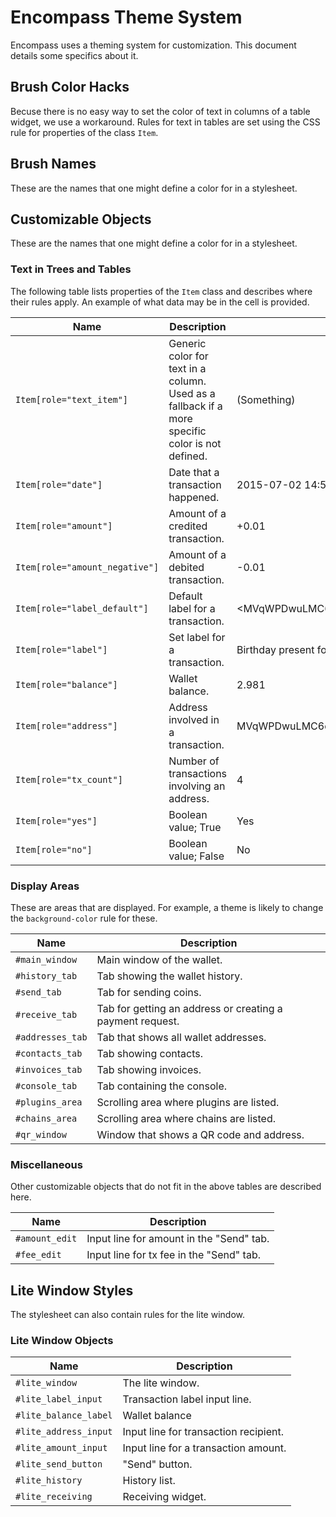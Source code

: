 # Encompass Theme System

Encompass uses a theming system for customization. This document details
some specifics about it.

## Brush Color Hacks

Becuse there is no easy way to set the color of text in columns of a
table widget, we use a workaround. Rules for text in tables are set
using the CSS rule for properties of the class `Item`.

## Brush Names

These are the names that one might define a color for in a stylesheet.

## Customizable Objects

These are the names that one might define a color for in a stylesheet.

### Text in Trees and Tables

The following table lists properties of the `Item` class and describes where their
rules apply. An example of what data may be in the cell is provided.

|Name                        |Description       |Example|
|----------------------------|------------------|-------|
|`Item[role="text_item"]`    |Generic color for text in a column. Used as a fallback if a more specific color is not defined.|(Something)|
|`Item[role="date"]`           |Date that a transaction happened.|2015-07-02 14:55|
|`Item[role="amount"]`         |Amount of a credited transaction.|+0.01|
|`Item[role="amount_negative"]`|Amount of a debited transaction.|-0.01|
|`Item[role="label_default"]`  |Default label for a transaction.|<MVqWPDwuLMC6qJnotrVTh5JP3etCCxuSpP|
|`Item[role="label"]`          |Set label for a transaction.   |Birthday present for Joe|
|`Item[role="balance"]`        |Wallet balance.                |2.981|
|`Item[role="address"]`        |Address involved in a transaction.|MVqWPDwuLMC6qJnotrVTh5JP3etCCxuSpP|
|`Item[role="tx_count"]`       |Number of transactions involving an address.|4|
|`Item[role="yes"]`            |Boolean value; True|Yes|
|`Item[role="no"]`             |Boolean value; False|No|


### Display Areas

These are areas that are displayed. For example, a theme is likely to change 
the `background-color` rule for these.

|Name           |Description|
|---------------|-----------|
|`#main_window`  |Main window of the wallet.|
|`#history_tab`  |Tab showing the wallet history.|
|`#send_tab`     |Tab for sending coins.|
|`#receive_tab`  |Tab for getting an address or creating a payment request.|
|`#addresses_tab`|Tab that shows all wallet addresses.|
|`#contacts_tab` |Tab showing contacts.|
|`#invoices_tab` |Tab showing invoices.|
|`#console_tab`  |Tab containing the console.|
|`#plugins_area` |Scrolling area where plugins are listed.|
|`#chains_area`  |Scrolling area where chains are listed.|
|`#qr_window`    |Window that shows a QR code and address.|

### Miscellaneous

Other customizable objects that do not fit in the above tables are described here.

|Name           |Description|
|---------------|-----------|
|`#amount_edit` |Input line for amount in the "Send" tab.|
|`#fee_edit`    |Input line for tx fee in the "Send" tab.|

## Lite Window Styles

The stylesheet can also contain rules for the lite window.

### Lite Window Objects

|Name                   |Description|
|-----------------------|-----------|
|`#lite_window`          |The lite window.|
|`#lite_label_input`     |Transaction label input line.|
|`#lite_balance_label`   |Wallet balance|
|`#lite_address_input`   |Input line for transaction recipient.|
|`#lite_amount_input`    |Input line for a transaction amount.|
|`#lite_send_button`     |"Send" button.|
|`#lite_history`         |History list.|
|`#lite_receiving`       |Receiving widget.|
